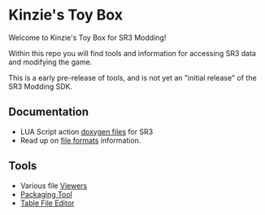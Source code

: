 # Kinzie's Toy Box
Welcome to Kinzie's Toy Box for SR3 Modding!

Within this repo you will find tools and information for accessing SR3 data and modifying the game.

This is a early pre-release of tools, and is not yet an "initial release" of the SR3 Modding SDK.

## Documentation
- LUA Script action [doxygen files](http://git.gameoire.com/volition-open-source/sr3_modding/blob/master/script_actions/_script_actions_index.html) for SR3
- Read up on [file formats](file_formats.md) information.

## Tools
- Various file [Viewers](tools/viewers/)
- [Packaging Tool](tools/vPkg/)
- [Table File Editor](tools/table_file_editor)
